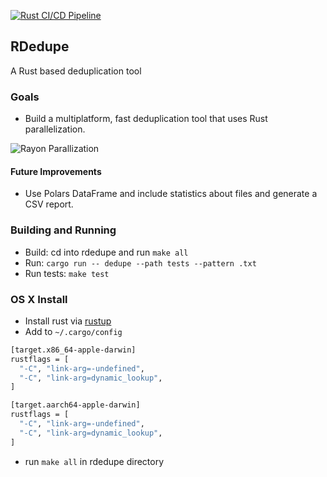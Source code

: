 [![Rust CI/CD Pipeline](https://github.com/noahgift/rdedupe/actions/workflows/rust-hello.yml/badge.svg)](https://github.com/noahgift/rdedupe/actions/workflows/rust-hello.yml)

## RDedupe

A Rust based deduplication tool

### Goals

* Build a multiplatform, fast deduplication tool that uses Rust parallelization.

![Rayon Parallization](https://user-images.githubusercontent.com/58792/209480753-d2452e39-f72b-43c2-8000-b2d9f18d8a33.png)


#### Future Improvements

* Use Polars DataFrame and include statistics about files and generate a CSV report.

### Building and Running

* Build:  cd into rdedupe and run `make all`
* Run:  `cargo run -- dedupe --path tests --pattern .txt`
* Run tests:  `make test`

### OS X Install

* Install rust via [rustup](https://rustup.rs/)
* Add to `~/.cargo/config`

```bash
[target.x86_64-apple-darwin]
rustflags = [
  "-C", "link-arg=-undefined",
  "-C", "link-arg=dynamic_lookup",
]

[target.aarch64-apple-darwin]
rustflags = [
  "-C", "link-arg=-undefined",
  "-C", "link-arg=dynamic_lookup",
]
```
* run `make all` in rdedupe directory
